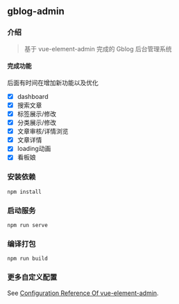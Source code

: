 ## gblog-admin

### 介绍
>
> 基于 vue-element-admin 完成的 Gblog 后台管理系统
> 
#### 完成功能
后面有时间在增加新功能以及优化
- [x] dashboard
- [x] 搜索文章
- [x] 标签展示/修改
- [x] 分类展示/修改
- [x] 文章审核/详情浏览
- [x] 文章详情
- [x] loading动画
- [x] 看板娘

### 安装依赖
```
npm install
```

### 启动服务
```
npm run serve
```

### 编译打包
```
npm run build
```

### 更多自定义配置
See [Configuration Reference Of vue-element-admin](https://panjiachen.github.io/vue-element-admin-site/zh/).

